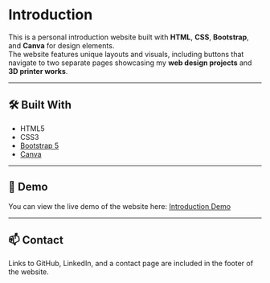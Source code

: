 # Introduction

This is a personal introduction website built with **HTML**, **CSS**, **Bootstrap**, and **Canva** for design elements.  
The website features unique layouts and visuals, including buttons that navigate to two separate pages showcasing my **web design projects** and **3D printer works**.

---

## 🛠️ Built With

- HTML5  
- CSS3  
- [Bootstrap 5](https://getbootstrap.com/)  
- [Canva](https://www.canva.com/)  

---

## 🚀 Demo

You can view the live demo of the website here: [Introduction Demo](https://pouriavj.github.io/Introduction/)

---

## 📫 Contact

Links to GitHub, LinkedIn, and a contact page are included in the footer of the website.
